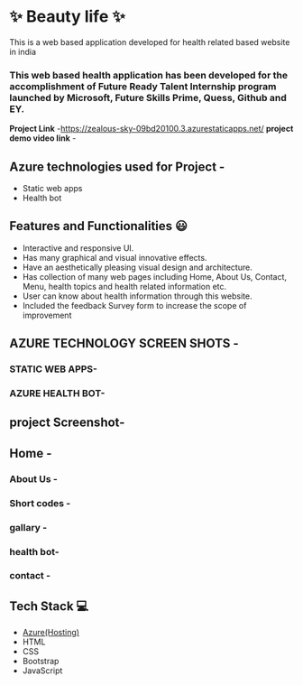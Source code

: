 # ✨ Beauty life ✨

This is a web based application developed for health related based website in india

### This web based health application has been developed for the accomplishment of Future Ready Talent Internship program launched by Microsoft, Future Skills Prime, Quess, Github and EY.


**Project Link** -https://zealous-sky-09bd20100.3.azurestaticapps.net/
**project demo video link** -

## Azure technologies used for Project -

- Static web apps
- Health bot

## Features and Functionalities 😃

- Interactive and responsive UI.
- Has many graphical and visual innovative effects.
- Have an aesthetically pleasing visual design and architecture.
- Has collection of many web pages including Home, About Us, Contact, Menu, health topics and health related information etc.
- User can know about health information through this website.
- Included the feedback Survey form to increase the scope of improvement 


## AZURE TECHNOLOGY SCREEN SHOTS -


### STATIC WEB APPS-







### AZURE HEALTH BOT-




## project Screenshot-

## Home -
   

### About Us -


### Short codes -




### gallary -




### health bot-




### contact -





## Tech Stack 💻

- [Azure(Hosting)](https://azure.microsoft.com/en-in/features/azure-portal/)
- HTML
- CSS
- Bootstrap
- JavaScript
